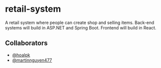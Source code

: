# retail-system
A retail system where people can create shop and selling items.
Back-end systems will build in ASP.NET and Spring Boot.
Frontend will build in React.

## Collaborators
- [@hoalpk](https://github.com/hoalpk)
- [@martinnguyen477](https://github.com/martinnguyen477)
